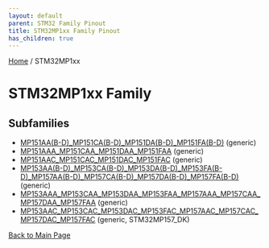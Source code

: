 ```yaml
---
layout: default
parent: STM32 Family Pinout
title: STM32MP1xx Family Pinout
has_children: true
---
```


[Home](../index.md) / STM32MP1xx

# STM32MP1xx Family

## Subfamilies

- [MP151AA(B-D)_MP151CA(B-D)_MP151DA(B-D)_MP151FA(B-D)](MP151AA(B-D)_MP151CA(B-D)_MP151DA(B-D)_MP151FA(B-D)/pinout.md) (generic)
- [MP151AAA_MP151CAA_MP151DAA_MP151FAA](MP151AAA_MP151CAA_MP151DAA_MP151FAA/pinout.md) (generic)
- [MP151AAC_MP151CAC_MP151DAC_MP151FAC](MP151AAC_MP151CAC_MP151DAC_MP151FAC/pinout.md) (generic)
- [MP153AA(B-D)_MP153CA(B-D)_MP153DA(B-D)_MP153FA(B-D)_MP157AA(B-D)_MP157CA(B-D)_MP157DA(B-D)_MP157FA(B-D)](MP153AA(B-D)_MP153CA(B-D)_MP153DA(B-D)_MP153FA(B-D)_MP157AA(B-D)_MP157CA(B-D)_MP157DA(B-D)_MP157FA(B-D)/pinout.md) (generic)
- [MP153AAA_MP153CAA_MP153DAA_MP153FAA_MP157AAA_MP157CAA_MP157DAA_MP157FAA](MP153AAA_MP153CAA_MP153DAA_MP153FAA_MP157AAA_MP157CAA_MP157DAA_MP157FAA/pinout.md) (generic)
- [MP153AAC_MP153CAC_MP153DAC_MP153FAC_MP157AAC_MP157CAC_MP157DAC_MP157FAC](MP153AAC_MP153CAC_MP153DAC_MP153FAC_MP157AAC_MP157CAC_MP157DAC_MP157FAC/pinout.md) (generic, STM32MP157_DK)


[Back to Main Page](../index.md)